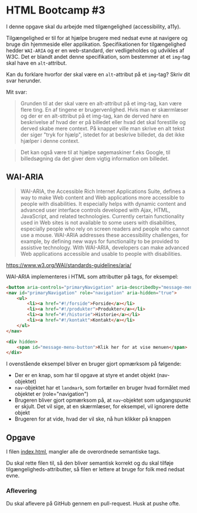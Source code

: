 # HTML Bootcamp #3

I denne opgave skal du arbejde med tilgængelighed (accessibility, a11y).

Tilgængelighed er til for at hjælpe brugere med nedsat evne at navigere og bruge din hjemmeside eller applikation. Specifikationen for tilgængelighed hedder `WAI-ARIA` og er en web-standard, der vedligeholdes og udvikles af W3C. Det er blandt andet denne specifikation, som bestemmer at et `img`-tag skal have en `alt`-attribut.

Kan du forklare hvorfor der skal være en `alt`-attribut på et `img`-tag? Skriv dit svar herunder.

Mit svar:

> Grunden til at der skal være en alt-attribut på et img-tag, kan være flere ting.
> En af tingene er brugervenlighed. Hvis man er skærmlæser og der er en alt-sttribut på et img-tag, kan de derved høre en beskrivelse af hvad der er på billedet eller hvad det skal forestille og derved skabe mere context.
> På knapper ville man skrive en alt tekst der siger "tryk for hjælp", istedet for at beskrive billedet, da det ikke hjælper i denne context.

> Det kan også være til at hjælpe søgemaskiner f.eks Google, til billedsøgning da det giver dem vigtig information om billedet.


## WAI-ARIA

> WAI-ARIA, the Accessible Rich Internet Applications Suite, defines a way to make Web content and Web applications more accessible to people with disabilities. It especially helps with dynamic content and advanced user interface controls developed with Ajax, HTML, JavaScript, and related technologies. Currently certain functionality used in Web sites is not available to some users with disabilities, especially people who rely on screen readers and people who cannot use a mouse. WAI-ARIA addresses these accessibility challenges, for example, by defining new ways for functionality to be provided to assistive technology. With WAI-ARIA, developers can make advanced Web applications accessible and usable to people with disabilities.

https://www.w3.org/WAI/standards-guidelines/aria/

WAI-ARIA implementeres i HTML som attributter på tags, for eksempel:

```html
<button aria-controls="primaryNavigation" aria-describedby="message-menu-button">Menu</button>
<nav id="primaryNavigation" role="navigation" aria-hidden="true">
	<ul>
		<li><a href="#!/forside">Forside</a></li>
		<li><a href="#!/produkter">Produkter</a></li>
		<li><a href="#!/historie">Historie</a></li>
		<li><a href="#!/kontakt">Kontakt</a></li>
	</ul>
</nav>

<div hidden>
	<span id="message-menu-button">Klik her for at vise menuen</span>
</div>
```

I ovenstående eksempel bliver en bruger gjort opmærksom på følgende:
* Der er en knap, som har til opgave at styre et andet objekt (nav-objektet)
* `nav`-objektet har et `landmark`, som fortæller en bruger hvad formålet med objektet er (role="navigation")
* Brugeren bliver gjort opmærksom på, at `nav`-objektet som udgangspunkt er skjult. Det vil sige, at en skærmlæser, for eksempel, vil ignorere dette objekt
* Brugeren for at vide, hvad der vil ske, nå hun klikker på knappen

## Opgave
I filen [index.html](index.html), mangler alle de overordnede semantiske tags.

Du skal rette filen til, så den bliver semantisk korrekt og du skal tilføje tilgængeligheds-attributter, så filen er lettere at bruge for folk med nedsat evne.

### Aflevering
Du skal aflevere på GitHub gennem en pull-request. Husk at pushe ofte.
